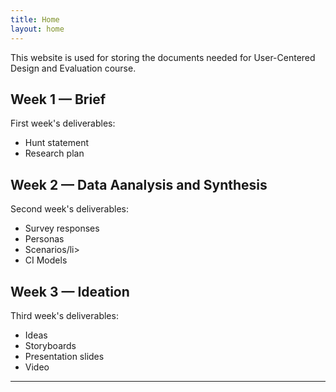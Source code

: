 ```yaml
---
title: Home
layout: home
---
```


This website is used for storing the documents needed for User-Centered Design and Evaluation course. 

## Week 1 — Brief 

First week's deliverables:
<ul>
  <li>Hunt statement</li>
  <li>Research plan</li>
</ul>

## Week 2 — Data Aanalysis and Synthesis

Second week's deliverables:
<ul>
  <li>Survey responses</li>
  <li>Personas</li>
  <li>Scenarios/li>
  <li>CI Models</li>
</ul>

## Week 3 — Ideation

Third week's deliverables:
<ul>
  <li>Ideas</li>
  <li>Storyboards</li>
  <li>Presentation slides</li>
  <li>Video</li>
</ul>

----


[Just the Docs]: https://just-the-docs.github.io/just-the-docs/
[GitHub Pages]: https://docs.github.com/en/pages
[README]: https://github.com/just-the-docs/just-the-docs-template/blob/main/README.md
[Jekyll]: https://jekyllrb.com
[GitHub Pages / Actions workflow]: https://github.blog/changelog/2022-07-27-github-pages-custom-github-actions-workflows-beta/
[use this template]: https://github.com/just-the-docs/just-the-docs-template/generate
